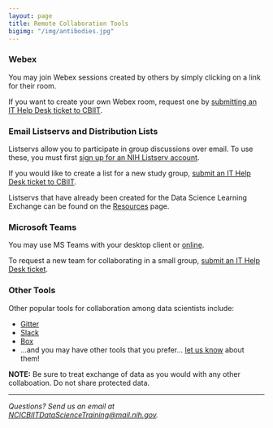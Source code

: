 ```yaml
---
layout: page
title: Remote Collaboration Tools
bigimg: "/img/antibodies.jpg"
---
```


### Webex

You may join Webex sessions created by others by simply clicking on a link for their room.

If you want to create your own Webex room, request one by [submitting an IT Help Desk ticket to CBIIT](https://service.cancer.gov).

### Email Listservs and Distribution Lists

Listservs allow you to participate in group discussions over email.  To use these, you must first [sign up for an NIH Listserv account](https://list.nih.gov).

If you would like to create a list for a new study group, [submit an IT Help Desk ticket to CBIIT](https://service.cancer.gov).

Listservs that have already been created for the Data Science Learning Exchange can be found on the [Resources](../resources) page.

### Microsoft Teams

You may use MS Teams with your desktop client or [online](https://teams.microsoft.com).

To request a new team for collaborating in a small group, [submit an IT Help Desk ticket](https://service.cancer.gov/ncisp?id=nci_sc_cat_item&sys_id=47ef0fa5dbfa330029117d321f9619b5).

### Other Tools

Other popular tools for collaboration among data scientists include:

* [Gitter](https://gitter.im/)
* [Slack](https://slack.com/)
* [Box](https://www.box.com)
* ...and you may have other tools that you prefer... [let us know](mailto:NCICBIITDataScienceTraining@mail.nih.gov) about them!

**NOTE:** Be sure to treat exchange of data as you would with any other collaboation. Do not share protected data.

---
*Questions? Send us an email at [NCICBIITDataScienceTraining@mail.nih.gov](mailto:NCICBIITDataScienceTraining@mail.nih.gov).*

